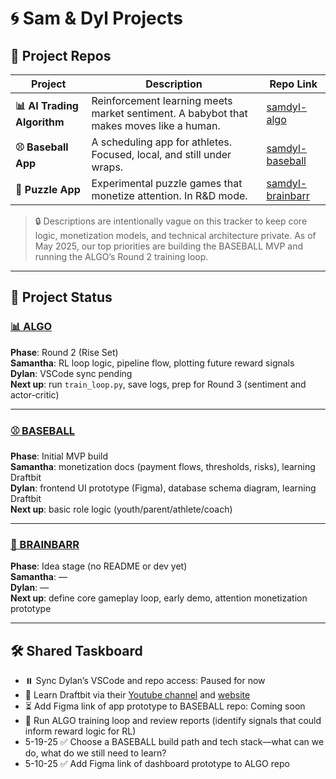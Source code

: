 # 🌀 Sam & Dyl Projects

## 🔗 Project Repos

| Project | Description | Repo Link |
|--------|-------------|-----------|
| **📊 AI Trading Algorithm** | Reinforcement learning meets market sentiment. A babybot that makes moves like a human. | [samdyl-algo](https://github.com/samanthajyee/samdyl-algo) |
| **⚾ Baseball App** | A scheduling app for athletes. Focused, local, and still under wraps. | [samdyl-baseball](https://github.com/samanthajyee/samdyl-baseball) |
| **🧩 Puzzle App** | Experimental puzzle games that monetize attention. In R&D mode. | [samdyl-brainbarr](https://github.com/samanthajyee/samdyl-brainbarr) |

> 🔒 Descriptions are intentionally vague on this tracker to keep core logic, monetization models, and technical architecture private. As of May 2025, our top priorities are building the BASEBALL MVP and running the ALGO’s Round 2 training loop.

---

## 🚦 Project Status

### [📊 ALGO](https://github.com/samanthajyee/samdyl-algo) 
**Phase**: Round 2 (Rise Set)  
**Samantha**: RL loop logic, pipeline flow, plotting future reward signals  
**Dylan**: VSCode sync pending    
**Next up**: run `train_loop.py`, save logs, prep for Round 3 (sentiment and actor-critic)

---

### [⚾️ BASEBALL](https://github.com/samanthajyee/samdyl-baseball) 
**Phase**: Initial MVP build  
**Samantha**: monetization docs (payment flows, thresholds, risks), learning Draftbit  
**Dylan**: frontend UI prototype (Figma), database schema diagram, learning Draftbit  
**Next up**: basic role logic (youth/parent/athlete/coach)

---

### [🧩 BRAINBARR](https://github.com/samanthajyee/samdyl-brainbarr) 
**Phase**: Idea stage (no README or dev yet)  
**Samantha**: —  
**Dylan**: —  
**Next up**: define core gameplay loop, early demo, attention monetization prototype

---

## 🛠️ Shared Taskboard

- ⏸️ Sync Dylan’s VSCode and repo access: Paused for now  
- 📖 Learn Draftbit via their [Youtube channel](https://www.youtube.com/@Draftbit/videos) and [website](https://docs.draftbit.com/docs/welcome-to-draftbit)  
- ⏳ Add Figma link of app prototype to BASEBALL repo: Coming soon  
- 🧪 Run ALGO training loop and review reports (identify signals that could inform reward logic for RL)  
- 5-19-25 ✅ Choose a BASEBALL build path and tech stack—what can we do, what do we still need to learn?  
- 5-10-25 ✅ Add Figma link of dashboard prototype to ALGO repo  
